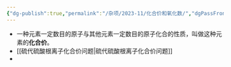 ```yaml
---
{"dg-publish":true,"permalink":"/杂项/2023-11/化合价和氧化数/","dgPassFrontmatter":true}
---
```


- 一种元素一定数目的原子与其他元素一定数目的原子化合的性质，叫做这种元素的**化合价**。
- [[硫代硫酸根离子化合价问题\|硫代硫酸根离子化合价问题]]
- 